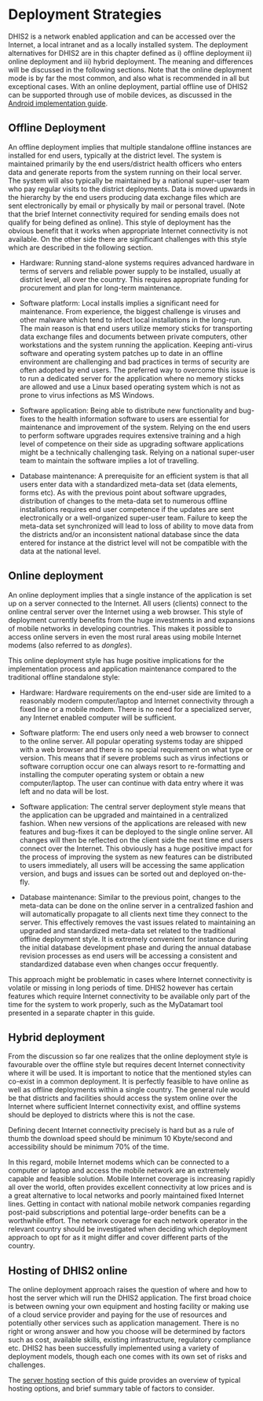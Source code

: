 # Deployment Strategies

DHIS2 is a network enabled application and can be accessed over the
Internet, a local intranet and as a locally installed system. The
deployment alternatives for DHIS2 are in this chapter defined as i)
offline deployment ii) online deployment and iii) hybrid deployment. The
meaning and differences will be discussed in the following sections. Note
that the online deployment mode is by far the most common, and also what is 
recommended in all but exceptional cases. With an online deployment, partial
offline use of DHIS2 can be supported through use of mobile devices, as discussed
in the [Android implementation guide](https://docs.dhis2.org/en/implement/android-implementation/executive-summary.html).

## Offline Deployment

An offline deployment implies that multiple standalone offline instances
are installed for end users, typically at the district level. The system
is maintained primarily by the end users/district health officers who
enters data and generate reports from the system running on their local
server. The system will also typically be maintained by a national
super-user team who pay regular visits to the district deployments. Data
is moved upwards in the hierarchy by the end users producing data
exchange files which are sent electronically by email or physically by
mail or personal travel. (Note that the brief Internet connectivity
required for sending emails does not qualify for being defined as
online). This style of deployment has the obvious benefit that it works
when appropriate Internet connectivity is not available. On the other
side there are significant challenges with this style which are
described in the following section.

  - Hardware: Running stand-alone systems requires advanced hardware in
    terms of servers and reliable power supply to be installed, usually
    at district level, all over the country. This requires appropriate
    funding for procurement and plan for long-term maintenance.

  - Software platform: Local installs implies a significant need for
    maintenance. From experience, the biggest challenge is viruses and
    other malware which tend to infect local installations in the
    long-run. The main reason is that end users utilize memory sticks
    for transporting data exchange files and documents between private
    computers, other workstations and the system running the
    application. Keeping anti-virus software and operating system
    patches up to date in an offline environment are challenging and bad
    practices in terms of security are often adopted by end users. The
    preferred way to overcome this issue is to run a dedicated server
    for the application where no memory sticks are allowed and use a
    Linux based operating system which is not as prone to virus
    infections as MS Windows.

  - Software application: Being able to distribute new functionality and
    bug-fixes to the health information software to users are essential
    for maintenance and improvement of the system. Relying on the end
    users to perform software upgrades requires extensive training and a
    high level of competence on their side as upgrading software
    applications might be a technically challenging task. Relying on a
    national super-user team to maintain the software implies a lot of
    travelling.

  - Database maintenance: A prerequisite for an efficient system is that
    all users enter data with a standardized meta-data set (data
    elements, forms etc). As with the previous point about software
    upgrades, distribution of changes to the meta-data set to numerous
    offline installations requires end user competence if the updates
    are sent electronically or a well-organized super-user team. Failure
    to keep the meta-data set synchronized will lead to loss of ability
    to move data from the districts and/or an inconsistent national
    database since the data entered for instance at the district level
    will not be compatible with the data at the national level.

## Online deployment

An online deployment implies that a single instance of the application
is set up on a server connected to the Internet. All users (clients)
connect to the online central server over the Internet using a web
browser. This style of deployment currently benefits from the huge
investments in and expansions of mobile networks in developing
countries. This makes it possible to access online servers in even the
most rural areas using mobile Internet modems (also referred to as
*dongles*).

This online deployment style has huge positive implications for the
implementation process and application maintenance compared to the
traditional offline standalone style:

  - Hardware: Hardware requirements on the end-user side are limited to
    a reasonably modern computer/laptop and Internet connectivity
    through a fixed line or a mobile modem. There is no need for a
    specialized server, any Internet enabled computer will be
    sufficient.

  - Software platform: The end users only need a web browser to connect
    to the online server. All popular operating systems today are
    shipped with a web browser and there is no special requirement on
    what type or version. This means that if severe problems such as
    virus infections or software corruption occur one can always resort
    to re-formatting and installing the computer operating system or
    obtain a new computer/laptop. The user can continue with data entry
    where it was left and no data will be lost.

  - Software application: The central server deployment style means that
    the application can be upgraded and maintained in a centralized
    fashion. When new versions of the applications are released with new
    features and bug-fixes it can be deployed to the single online
    server. All changes will then be reflected on the client side the
    next time end users connect over the Internet. This obviously has a
    huge positive impact for the process of improving the system as new
    features can be distributed to users immediately, all users will be
    accessing the same application version, and bugs and issues can be
    sorted out and deployed on-the-fly.

  - Database maintenance: Similar to the previous point, changes to the
    meta-data can be done on the online server in a centralized fashion
    and will automatically propagate to all clients next time they
    connect to the server. This effectively removes the vast issues
    related to maintaining an upgraded and standardized meta-data set
    related to the traditional offline deployment style. It is extremely
    convenient for instance during the initial database development
    phase and during the annual database revision processes as end users
    will be accessing a consistent and standardized database even when
    changes occur frequently.

This approach might be problematic in cases where Internet connectivity
is volatile or missing in long periods of time. DHIS2 however has
certain features which require Internet connectivity to be available
only part of the time for the system to work properly, such as the
MyDatamart tool presented in a separate chapter in this guide.

## Hybrid deployment

From the discussion so far one realizes that the online deployment style
is favourable over the offline style but requires decent Internet
connectivity where it will be used. It is important to notice that the
mentioned styles can co-exist in a common deployment. It is perfectly
feasible to have online as well as offline deployments within a single
country. The general rule would be that districts and facilities should
access the system online over the Internet where sufficient Internet
connectivity exist, and offline systems should be deployed to districts
where this is not the case.

Defining decent Internet connectivity precisely is hard but as a rule of
thumb the download speed should be minimum 10 Kbyte/second and
accessibility should be minimum 70% of the time.

In this regard, mobile Internet modems which can be connected to a
computer or laptop and access the mobile network are an extremely
capable and feasible solution. Mobile Internet coverage is increasing
rapidly all over the world, often provides excellent connectivity at low
prices and is a great alternative to local networks and poorly
maintained fixed Internet lines. Getting in contact with national mobile
network companies regarding post-paid subscriptions and potential
large-order benefits can be a worthwhile effort. The network coverage
for each network operator in the relevant country should be investigated
when deciding which deployment approach to opt for as it might differ
and cover different parts of the country.

## Hosting of DHIS2 online

The online deployment approach raises the question of where and how to
host the server which will run the DHIS2 application. The first broad choice is between owning your own equipment and hosting facility or making use of a cloud service provider and paying for the use of resources and potentially other services such as application management.  There is no right or wrong answer and how you choose will be determined by factors such as cost, available skills, existing infrastructure, regulatory compliance etc.  DHIS2 has been successfully implemented using a variety of deployment models, though each one comes with its own set of risks and challenges.  

The [server hosting](#server-hosting) section of this guide provides an overview of typical hosting options, and brief summary table of factors to consider.